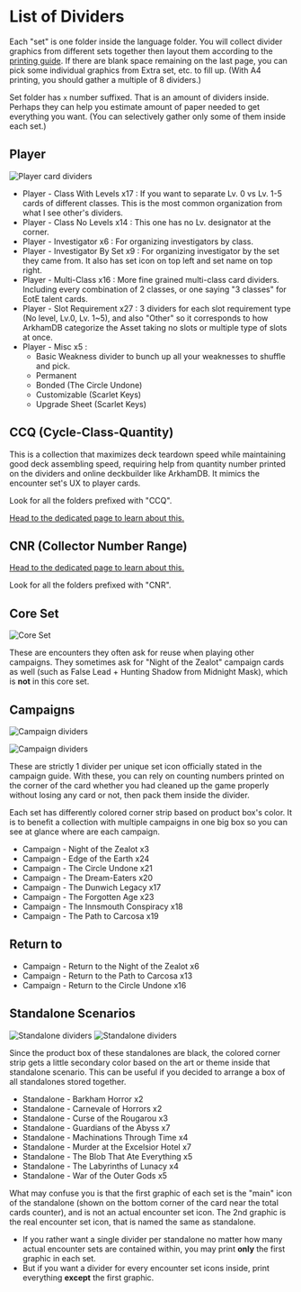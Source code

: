 # List of Dividers

Each "set" is one folder inside the language folder. You will collect divider graphics from different sets together then layout them according to the [printing guide](./print.md). If there are blank space remaining on the last page, you can pick some individual graphics from Extra set, etc. to fill up. (With A4 printing, you should gather a multiple of 8 dividers.)

Set folder has `x` number suffixed. That is an amount of dividers inside. Perhaps they can help you estimate amount of paper needed to get everything you want. (You can selectively gather only some of them inside each set.)

## Player

![Player card dividers](./Images/box-1.jpg)

- Player - Class With Levels x17 : If you want to separate Lv. 0 vs Lv. 1-5 cards of different classes. This is the most common organization from what I see other's dividers.
- Player - Class No Levels x14 : This one has no Lv. designator at the corner.
- Player - Investigator x6 : For organizing investigators by class.
- Player - Investigator By Set x9 : For organizing investigator by the set they came from. It also has set icon on top left and set name on top right.
- Player - Multi-Class x16 : More fine grained multi-class card dividers. Including every combination of 2 classes, or one saying "3 classes" for EotE talent cards.
- Player - Slot Requirement x27 : 3 dividers for each slot requirement type (No level, Lv.0, Lv. 1~5), and also "Other" so it corresponds to how ArkhamDB categorize the Asset taking no slots or multiple type of slots at once.
- Player - Misc x5 : 
  - Basic Weakness divider to bunch up all your weaknesses to shuffle and pick.
  - Permanent 
  - Bonded (The Circle Undone)
  - Customizable (Scarlet Keys)
  - Upgrade Sheet (Scarlet Keys)

## CCQ (Cycle-Class-Quantity)

This is a collection that maximizes deck teardown speed while maintaining good deck assembling speed, requiring help from quantity number printed on the dividers and online deckbuilder like ArkhamDB. It mimics the encounter set's UX to player cards.

Look for all the folders prefixed with "CCQ".

[Head to the dedicated page to learn about this.](./cycle-class-quantity.md)

## CNR (Collector Number Range)

[Head to the dedicated page to learn about this.](./collector-number-range.md)

Look for all the folders prefixed with "CNR".

## Core Set

![Core Set](./Images/sidewinder-2.jpg)

These are encounters they often ask for reuse when playing other campaigns. They sometimes ask for "Night of the Zealot" campaign cards as well (such as False Lead + Hunting Shadow from Midnight Mask), which is **not** in this core set.

## Campaigns

![Campaign dividers](./Images/eote-1.jpg)

![Campaign dividers](./Images/ptc-1.jpg)

These are strictly 1 divider per unique set icon officially stated in the campaign guide. With these, you can rely on counting numbers printed on the corner of the card whether you had cleaned up the game properly without losing any card or not, then pack them inside the divider.

Each set has differently colored corner strip based on product box's color. It is to benefit a collection with multiple campaigns in one big box so you can see at glance where are each campaign.

- Campaign - Night of the Zealot x3
- Campaign - Edge of the Earth x24
- Campaign - The Circle Undone x21
- Campaign - The Dream-Eaters x20
- Campaign - The Dunwich Legacy x17
- Campaign - The Forgotten Age x23
- Campaign - The Innsmouth Conspiracy x18
- Campaign - The Path to Carcosa x19

## Return to 

- Campaign - Return to the Night of the Zealot x6
- Campaign - Return to the Path to Carcosa x13
- Campaign - Return to the Circle Undone x16

## Standalone Scenarios

![Standalone dividers](./Images/standalone-2.jpg)
![Standalone dividers](./Images/standalone-1.jpg)

Since the product box of these standalones are black, the colored corner strip gets a little secondary color based on the art or theme inside that standalone scenario. This can be useful if you decided to arrange a box of all standalones stored together.

- Standalone - Barkham Horror x2
- Standalone - Carnevale of Horrors x2
- Standalone - Curse of the Rougarou x3
- Standalone - Guardians of the Abyss x7
- Standalone - Machinations Through Time x4
- Standalone - Murder at the Excelsior Hotel x7
- Standalone - The Blob That Ate Everything x5
- Standalone - The Labyrinths of Lunacy x4
- Standalone - War of the Outer Gods x5

What may confuse you is that the first graphic of each set is the "main" icon of the standalone (shown on the bottom corner of the card near the total cards counter), and is not an actual encounter set icon. The 2nd graphic is the real encounter set icon, that is named the same as standalone.

- If you rather want a single divider per standalone no matter how many actual encounter sets are contained within, you may print **only** the first graphic in each set.
- But if you want a divider for every encounter set icons inside, print everything **except** the first graphic.